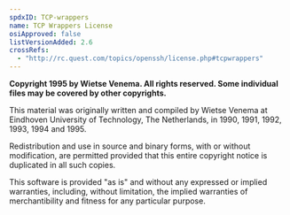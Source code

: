 ```yaml
---
spdxID: TCP-wrappers
name: TCP Wrappers License
osiApproved: false
listVersionAdded: 2.6
crossRefs: 
  - "http://rc.quest.com/topics/openssh/license.php#tcpwrappers"
---
```


**Copyright 1995 by Wietse Venema. All rights reserved. Some individual files may be covered by other copyrights.**

This material was originally written and compiled by Wietse Venema at Eindhoven University of Technology, The Netherlands, in 1990, 1991, 1992, 1993, 1994 and 1995.

Redistribution and use in source and binary forms, with or without modification, are permitted provided that this entire copyright notice is duplicated in all such copies.

This software is provided "as is" and without any expressed or implied warranties, including, without limitation, the implied warranties of merchantibility and fitness for any particular purpose.
